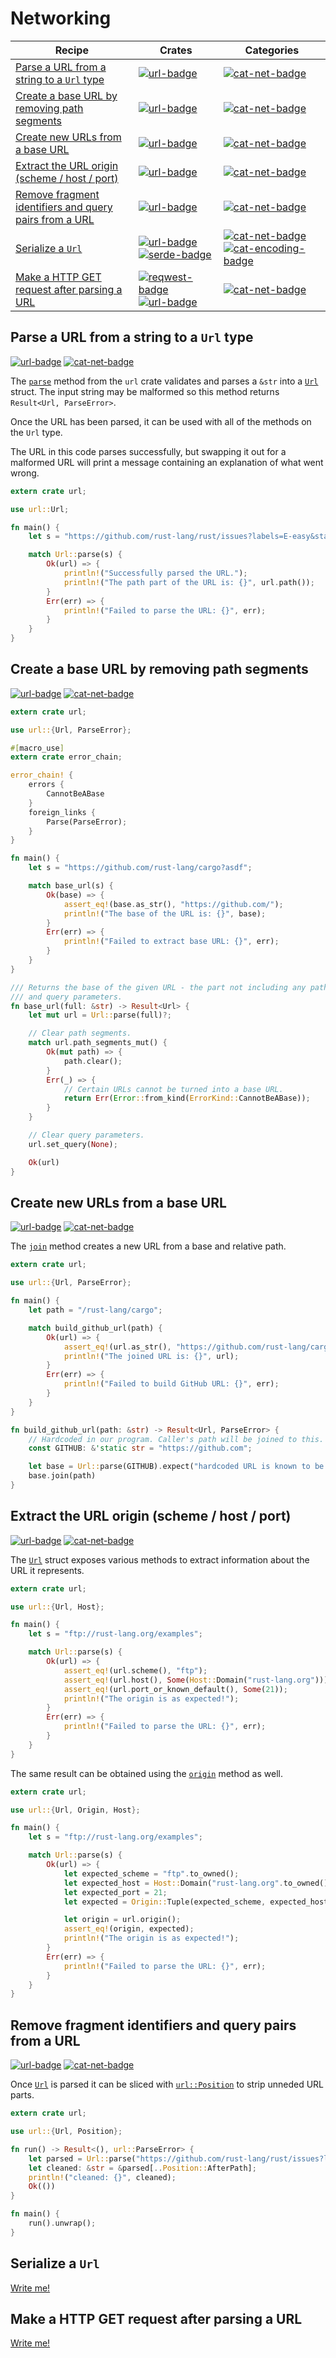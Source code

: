 # Networking

| Recipe | Crates | Categories |
|--------|--------|------------|
| [Parse a URL from a string to a `Url` type][ex-url-parse] | [![url-badge]][url] | [![cat-net-badge]][cat-net] |
| [Create a base URL by removing path segments][ex-url-base] | [![url-badge]][url] | [![cat-net-badge]][cat-net] |
| [Create new URLs from a base URL][ex-url-new-from-base] | [![url-badge]][url] | [![cat-net-badge]][cat-net] |
| [Extract the URL origin (scheme / host / port)][ex-url-origin] | [![url-badge]][url] | [![cat-net-badge]][cat-net] |
| [Remove fragment identifiers and query pairs from a URL][ex-url-rm-frag] | [![url-badge]][url] | [![cat-net-badge]][cat-net] |
| [Serialize a `Url`][ex-url-serialize] | [![url-badge]][url] [![serde-badge]][serde] | [![cat-net-badge]][cat-net] [![cat-encoding-badge]][cat-encoding]|
| [Make a HTTP GET request after parsing a URL][ex-url-reqwest] | [![reqwest-badge]][reqwest] [![url-badge]][url] | [![cat-net-badge]][cat-net] |

[ex-url-parse]: #ex-url-parse
<a name="ex-url-parse"/>
## Parse a URL from a string to a `Url` type

[![url-badge]][url] [![cat-net-badge]][cat-net]

The [`parse`] method from the `url` crate validates and parses a `&str` into a
[`Url`] struct. The input string may be malformed so this method returns
`Result<Url, ParseError>`.

Once the URL has been parsed, it can be used with all of the methods on the
`Url` type.

The URL in this code parses successfully, but swapping it out for a malformed
URL will print a message containing an explanation of what went wrong.

```rust
extern crate url;

use url::Url;

fn main() {
    let s = "https://github.com/rust-lang/rust/issues?labels=E-easy&state=open";

    match Url::parse(s) {
        Ok(url) => {
            println!("Successfully parsed the URL.");
            println!("The path part of the URL is: {}", url.path());
        }
        Err(err) => {
            println!("Failed to parse the URL: {}", err);
        }
    }
}
```

[ex-url-base]: #ex-url-base
<a name="ex-url-base"></a>
## Create a base URL by removing path segments

[![url-badge]][url] [![cat-net-badge]][cat-net]

```rust
extern crate url;

use url::{Url, ParseError};

#[macro_use]
extern crate error_chain;

error_chain! {
    errors {
        CannotBeABase
    }
    foreign_links {
        Parse(ParseError);
    }
}

fn main() {
    let s = "https://github.com/rust-lang/cargo?asdf";

    match base_url(s) {
        Ok(base) => {
            assert_eq!(base.as_str(), "https://github.com/");
            println!("The base of the URL is: {}", base);
        }
        Err(err) => {
            println!("Failed to extract base URL: {}", err);
        }
    }
}

/// Returns the base of the given URL - the part not including any path segments
/// and query parameters.
fn base_url(full: &str) -> Result<Url> {
    let mut url = Url::parse(full)?;

    // Clear path segments.
    match url.path_segments_mut() {
        Ok(mut path) => {
            path.clear();
        }
        Err(_) => {
            // Certain URLs cannot be turned into a base URL.
            return Err(Error::from_kind(ErrorKind::CannotBeABase));
        }
    }

    // Clear query parameters.
    url.set_query(None);

    Ok(url)
}
```

[ex-url-new-from-base]: #ex-url-new-from-base
<a name="ex-url-new-from-base"></a>
## Create new URLs from a base URL

[![url-badge]][url] [![cat-net-badge]][cat-net]

The [`join`] method creates a new URL from a base and relative path.

```rust
extern crate url;

use url::{Url, ParseError};

fn main() {
    let path = "/rust-lang/cargo";

    match build_github_url(path) {
        Ok(url) => {
            assert_eq!(url.as_str(), "https://github.com/rust-lang/cargo");
            println!("The joined URL is: {}", url);
        }
        Err(err) => {
            println!("Failed to build GitHub URL: {}", err);
        }
    }
}

fn build_github_url(path: &str) -> Result<Url, ParseError> {
    // Hardcoded in our program. Caller's path will be joined to this.
    const GITHUB: &'static str = "https://github.com";

    let base = Url::parse(GITHUB).expect("hardcoded URL is known to be valid");
    base.join(path)
}
```

[ex-url-origin]: #ex-url-origin
<a name="ex-url-origin"></a>
## Extract the URL origin (scheme / host / port)

[![url-badge]][url] [![cat-net-badge]][cat-net]

The [`Url`] struct exposes various methods to extract information about the URL
it represents.

```rust
extern crate url;

use url::{Url, Host};

fn main() {
    let s = "ftp://rust-lang.org/examples";

    match Url::parse(s) {
        Ok(url) => {
            assert_eq!(url.scheme(), "ftp");
            assert_eq!(url.host(), Some(Host::Domain("rust-lang.org")));
            assert_eq!(url.port_or_known_default(), Some(21));
            println!("The origin is as expected!");
        }
        Err(err) => {
            println!("Failed to parse the URL: {}", err);
        }
    }
}
```

The same result can be obtained using the [`origin`] method as well.

```rust
extern crate url;

use url::{Url, Origin, Host};

fn main() {
    let s = "ftp://rust-lang.org/examples";

    match Url::parse(s) {
        Ok(url) => {
            let expected_scheme = "ftp".to_owned();
            let expected_host = Host::Domain("rust-lang.org".to_owned());
            let expected_port = 21;
            let expected = Origin::Tuple(expected_scheme, expected_host, expected_port);

            let origin = url.origin();
            assert_eq!(origin, expected);
            println!("The origin is as expected!");
        }
        Err(err) => {
            println!("Failed to parse the URL: {}", err);
        }
    }
}
```

[ex-url-rm-frag]: #ex-url-rm-frag
<a name="ex-url-rm-frag"></a>
## Remove fragment identifiers and query pairs from a URL

[![url-badge]][url] [![cat-net-badge]][cat-net]

Once [`Url`] is parsed it can be sliced with [`url::Position`] to strip unneded URL parts.

```rust
extern crate url;

use url::{Url, Position};

fn run() -> Result<(), url::ParseError> {
    let parsed = Url::parse("https://github.com/rust-lang/rust/issues?labels=E-easy&state=open")?;
    let cleaned: &str = &parsed[..Position::AfterPath];
    println!("cleaned: {}", cleaned);
    Ok(())
}

fn main() {
    run().unwrap();
}
```

[ex-url-serialize]: #ex-url-serialize
<a name="ex-url-serialize"></a>
## Serialize a `Url`

[Write me!](https://github.com/brson/rust-cookbook/issues/38)

[ex-url-reqwest]: #ex-url-reqwest
<a name="ex-url-reqwest"></a>
## Make a HTTP GET request after parsing a URL

[Write me!](https://github.com/brson/rust-cookbook/issues/39)

<!-- Categories -->

[cat-encoding-badge]: https://img.shields.io/badge/-encoding-red.svg
[cat-encoding]: https://crates.io/categories/encoding
[cat-net-badge]: https://img.shields.io/badge/-net-red.svg
[cat-net]: https://crates.io/categories/network-programming

<!-- Crates -->

[reqwest-badge]: https://img.shields.io/crates/v/reqwest.svg?label=reqwest
[reqwest]: https://docs.rs/url/
[serde-badge]: https://img.shields.io/crates/v/serde.svg?label=serde
[serde]: https://docs.rs/serde/
[url-badge]: https://img.shields.io/crates/v/url.svg?label=url
[url]: https://docs.rs/url/

<!-- Reference -->

[`Url`]: https://docs.rs/url/1.*/url/struct.Url.html
[`parse`]: https://docs.rs/url/1.*/url/struct.Url.html#method.parse
[`url::Position`]: https://docs.rs/url/*/url/enum.Position.html
[`origin`]: https://docs.rs/url/1.*/url/struct.Url.html#method.origin
[`join`]: https://docs.rs/url/1.*/url/struct.Url.html#method.join
